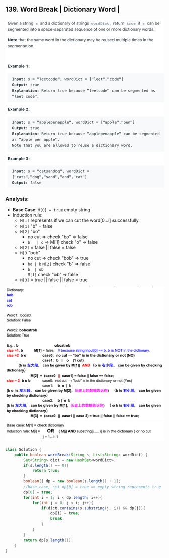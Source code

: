 ## 139. Word Break | Dictionary Word |
![](img/2021-07-31-15-44-37.png)

### Analysis:

- **Base Case**: `M[0] = true`  empty string
- Induction rule:
  - `M[i]` represents if we can cut the word[0...i] successfully.
  - `M[1]` "b" = false
  - `M[2]` "bo"
    - no cut => check "bo" => false
    - `b   | o` => 
      M[1]   check "o" => false
  - `M[2]` = false || false = false    
  - `M[3` "bob"
    - no cut => check "bob" => true
    - `bo | b`
      `M[2]`   check "b" => false
    - `b  | ob`  
      `M[1]`  check "ob"  => false
  - `M[3]` = true || false || false = true     
 
![](img/2021-07-31-15-45-48.png)
![](img/2021-07-31-15-46-05.png)


```java
class Solution {
    public boolean wordBreak(String s, List<String> wordDict) {
        Set<String> dict = new HashSet<wordDict>;
        if(s.length() == 0){
            return true;
        }
        boolean[] dp = new boolean[s.length() + 1];
        //base case, set dp[0] = true => empty string represents true
        dp[0] = true;
        for(int i = 1; i < dp.length; i++){
            for(int j = 0; j < i; j++){
                if(dict.contains(s.substring(j, i)) && dp[j]){
                    dp[i] = true;
                    break;
                }
            }
        }
        return dp[s.length()];
    }
}
```
